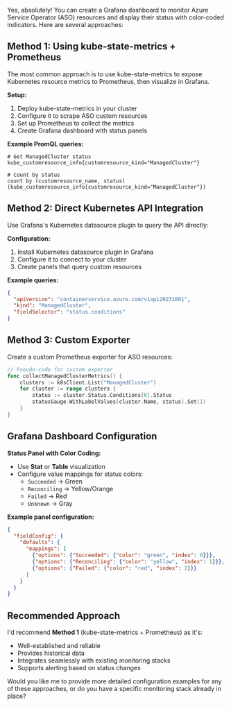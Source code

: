 Yes, absolutely! You can create a Grafana dashboard to monitor Azure Service Operator (ASO) resources and display their status with color-coded indicators. Here are several approaches:

## Method 1: Using kube-state-metrics + Prometheus

The most common approach is to use kube-state-metrics to expose Kubernetes resource metrics to Prometheus, then visualize in Grafana.

**Setup:**
1. Deploy kube-state-metrics in your cluster
2. Configure it to scrape ASO custom resources
3. Set up Prometheus to collect the metrics
4. Create Grafana dashboard with status panels

**Example PromQL queries:**
```promql
# Get ManagedCluster status
kube_customresource_info{customresource_kind="ManagedCluster"}

# Count by status
count by (customresource_name, status) (kube_customresource_info{customresource_kind="ManagedCluster"})
```

## Method 2: Direct Kubernetes API Integration

Use Grafana's Kubernetes datasource plugin to query the API directly:

**Configuration:**
1. Install Kubernetes datasource plugin in Grafana
2. Configure it to connect to your cluster
3. Create panels that query custom resources

**Example queries:**
```json
{
  "apiVersion": "containerservice.azure.com/v1api20231001",
  "kind": "ManagedCluster",
  "fieldSelector": "status.conditions"
}
```

## Method 3: Custom Exporter

Create a custom Prometheus exporter for ASO resources:

```go
// Pseudo-code for custom exporter
func collectManagedClusterMetrics() {
    clusters := k8sClient.List("ManagedCluster")
    for cluster := range clusters {
        status := cluster.Status.Conditions[0].Status
        statusGauge.WithLabelValues(cluster.Name, status).Set(1)
    }
}
```

## Grafana Dashboard Configuration

**Status Panel with Color Coding:**
- Use **Stat** or **Table** visualization
- Configure value mappings for status colors:
  - `Succeeded` → Green
  - `Reconciling` → Yellow/Orange
  - `Failed` → Red
  - `Unknown` → Gray

**Example panel configuration:**
```json
{
  "fieldConfig": {
    "defaults": {
      "mappings": [
        {"options": {"Succeeded": {"color": "green", "index": 0}}},
        {"options": {"Reconciling": {"color": "yellow", "index": 1}}},
        {"options": {"Failed": {"color": "red", "index": 2}}}
      ]
    }
  }
}
```

## Recommended Approach

I'd recommend **Method 1** (kube-state-metrics + Prometheus) as it's:
- Well-established and reliable
- Provides historical data
- Integrates seamlessly with existing monitoring stacks
- Supports alerting based on status changes

Would you like me to provide more detailed configuration examples for any of these approaches, or do you have a specific monitoring stack already in place?